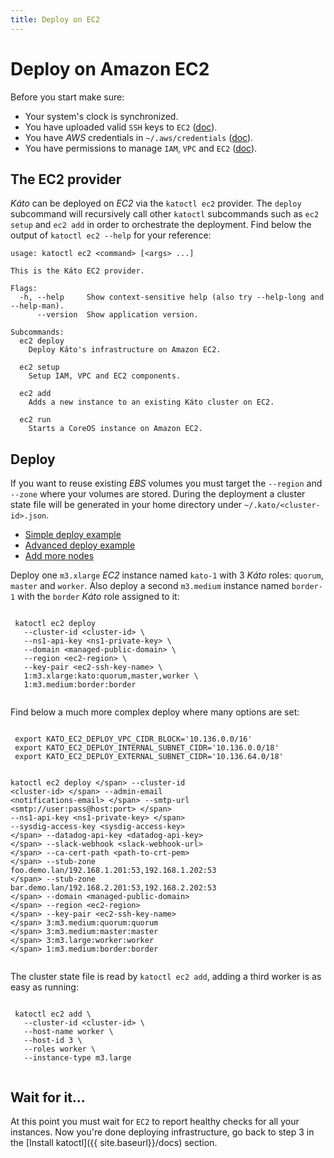 ```yaml
---
title: Deploy on EC2
---
```


# Deploy on Amazon EC2

Before you start make sure:

- Your system's clock is synchronized.
- You have uploaded valid `SSH` keys to `EC2` ([doc](http://docs.aws.amazon.com/AWSEC2/latest/UserGuide/ec2-key-pairs.html#how-to-generate-your-own-key-and-import-it-to-aws)).
- You have *AWS* credentials in `~/.aws/credentials` ([doc](https://docs.aws.amazon.com/sdk-for-go/v1/developerguide/configuring-sdk.html)).
- You have permissions to manage `IAM`, `VPC` and `EC2` ([doc](http://docs.aws.amazon.com/IAM/latest/UserGuide/access_permissions.html)).

## The EC2 provider

*Káto* can be deployed on *EC2* via the `katoctl ec2` provider. The `deploy` subcommand will recursively call other `katoctl` subcommands such as `ec2 setup` and `ec2 add` in order to orchestrate the deployment. Find below the output of `katoctl ec2 --help` for your reference:

```
usage: katoctl ec2 <command> [<args> ...]

This is the Káto EC2 provider.

Flags:
  -h, --help     Show context-sensitive help (also try --help-long and --help-man).
      --version  Show application version.

Subcommands:
  ec2 deploy
    Deploy Káto's infrastructure on Amazon EC2.

  ec2 setup
    Setup IAM, VPC and EC2 components.

  ec2 add
    Adds a new instance to an existing Káto cluster on EC2.

  ec2 run
    Starts a CoreOS instance on Amazon EC2.
```

## Deploy

If you want to reuse existing *EBS* volumes you must target the `--region` and `--zone` where your volumes are stored. During the deployment a cluster state file will be generated in your home directory under `~/.kato/<cluster-id>.json`.

<ul class="nav nav-tabs">
 <li class="active"><a href="#1" data-toggle="tab">Simple deploy example</a></li>
 <li><a href="#2" data-toggle="tab">Advanced deploy example</a></li>
 <li><a href="#3" data-toggle="tab">Add more nodes</a></li>
</ul>

<div class="tab-content ">
 <div class="tab-pane active" id="1">
  <div class="panel panel-default">
   <div class="panel-body language-bash highlighter-rouge">
    <p>Deploy one <code class="highlighter-rouge">m3.xlarge</code> <em>EC2</em> instance named <code class="highlighter-rouge">kato-1</code> with 3 <em>Káto</em> roles: <code class="highlighter-rouge">quorum</code>, <code class="highlighter-rouge">master</code> and <code class="highlighter-rouge">worker</code>. Also deploy a second <code class="highlighter-rouge">m3.medium</code> instance named <code class="highlighter-rouge">border-1</code> with the <code class="highlighter-rouge">border</code> <em>Káto</em> role assigned to it:</p>
    <pre class="highlight"><code>
 katoctl ec2 deploy
   --cluster-id &lt;cluster-id&gt; <span class="se">\</span>
   --ns1-api-key &lt;ns1-private-key&gt; <span class="se">\</span>
   --domain &lt;managed-public-domain&gt; <span class="se">\</span>
   --region &lt;ec2-region&gt; <span class="se">\</span>
   --key-pair &lt;ec2-ssh-key-name&gt; <span class="se">\</span>
   1:m3.xlarge:kato:quorum,master,worker <span class="se">\</span>
   1:m3.medium:border:border
    </code></pre>
   </div>
  </div>
 </div>

 <div class="tab-pane" id="2">
  <div class="panel panel-default">
   <div class="panel-body language-bash highlighter-rouge">
    <p>Find below a much more complex deploy where many options are set:</p>
    <pre class="highlight"><code>
 <span class="nb">export </span><span class="nv">KATO_EC2_DEPLOY_VPC_CIDR_BLOCK</span><span class="o">=</span><span class="s1">'10.136.0.0/16'</span>
 <span class="nb">export </span><span class="nv">KATO_EC2_DEPLOY_INTERNAL_SUBNET_CIDR</span><span class="o">=</span><span class="s1">'10.136.0.0/18'</span>
 <span class="nb">export </span><span class="nv">KATO_EC2_DEPLOY_EXTERNAL_SUBNET_CIDR</span><span class="o">=</span><span class="s1">'10.136.64.0/18'</span>

 katoctl ec2 deploy <span class="se">\</span>
   --cluster-id &lt;cluster-id&gt; <span class="se">\</span>
   --admin-email &lt;notifications-email&gt; <span class="se">\</span>
   --smtp-url &lt;smtp://user:pass@host:port&gt; <span class="se">\</span>
   --ns1-api-key &lt;ns1-private-key&gt; <span class="se">\</span>
   --sysdig-access-key &lt;sysdig-access-key&gt; <span class="se">\</span>
   --datadog-api-key &lt;datadog-api-key&gt; <span class="se">\</span>
   --slack-webhook &lt;slack-webhook-url&gt; <span class="se">\</span>
   --ca-cert-path &lt;path-to-crt-pem&gt; <span class="se">\</span>
   --stub-zone foo.demo.lan/192.168.1.201:53,192.168.1.202:53 <span class="se">\</span>
   --stub-zone bar.demo.lan/192.168.2.201:53,192.168.2.202:53 <span class="se">\</span>
   --domain &lt;managed-public-domain&gt; <span class="se">\</span>
   --region &lt;ec2-region&gt; <span class="se">\</span>
   --key-pair &lt;ec2-ssh-key-name&gt; <span class="se">\</span>
   3:m3.medium:quorum:quorum <span class="se">\</span>
   3:m3.medium:master:master <span class="se">\</span>
   3:m3.large:worker:worker <span class="se">\</span>
   1:m3.medium:border:border
    </code></pre>
   </div>
  </div>
 </div>

 <div class="tab-pane" id="3">
  <div class="panel panel-default">
   <div class="panel-body language-bash highlighter-rouge">
    <p>The cluster state file is read by <code class="highlighter-rouge">katoctl ec2 add</code>, adding a third worker is as easy as running:</p>
    <pre class="highlight"><code>
 katoctl ec2 add <span class="se">\</span>
   --cluster-id &lt;cluster-id&gt; <span class="se">\</span>
   --host-name worker <span class="se">\</span>
   --host-id 3 <span class="se">\</span>
   --roles worker <span class="se">\</span>
   --instance-type m3.large
    </code></pre>
   </div>
  </div>
 </div>

</div>

## Wait for it...
At this point you must wait for `EC2` to report healthy checks for all your instances. Now you're done deploying infrastructure, go back to step 3 in the [Install katoctl]({{ site.baseurl}}/docs) section.
